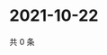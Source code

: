 # 2021-10-22

共 0 条

<!-- BEGIN WEIBO -->
<!-- 最后更新时间 Fri Oct 22 2021 11:12:07 GMT+0800 (China Standard Time) -->

<!-- END WEIBO -->
